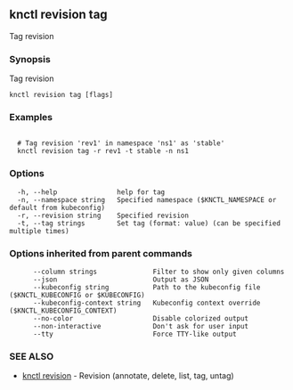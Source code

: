 ## knctl revision tag

Tag revision

### Synopsis

Tag revision

```
knctl revision tag [flags]
```

### Examples

```

  # Tag revision 'rev1' in namespace 'ns1' as 'stable'
  knctl revision tag -r rev1 -t stable -n ns1
```

### Options

```
  -h, --help               help for tag
  -n, --namespace string   Specified namespace ($KNCTL_NAMESPACE or default from kubeconfig)
  -r, --revision string    Specified revision
  -t, --tag strings        Set tag (format: value) (can be specified multiple times)
```

### Options inherited from parent commands

```
      --column strings              Filter to show only given columns
      --json                        Output as JSON
      --kubeconfig string           Path to the kubeconfig file ($KNCTL_KUBECONFIG or $KUBECONFIG)
      --kubeconfig-context string   Kubeconfig context override ($KNCTL_KUBECONFIG_CONTEXT)
      --no-color                    Disable colorized output
      --non-interactive             Don't ask for user input
      --tty                         Force TTY-like output
```

### SEE ALSO

* [knctl revision](knctl_revision.md)	 - Revision (annotate, delete, list, tag, untag)

